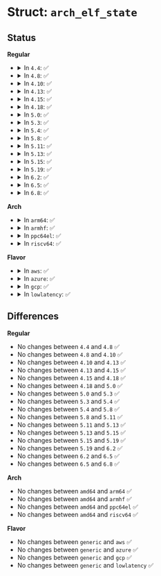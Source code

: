 # Struct: <code>arch_elf_state</code>

## Status
<b>Regular</b>
<ul>
<li>
<details>
<summary>In <code>4.4</code>: ✅</summary>

```c
struct arch_elf_state {
};
```
</details>
</li>
<li>
<details>
<summary>In <code>4.8</code>: ✅</summary>

```c
struct arch_elf_state {
};
```
</details>
</li>
<li>
<details>
<summary>In <code>4.10</code>: ✅</summary>

```c
struct arch_elf_state {
};
```
</details>
</li>
<li>
<details>
<summary>In <code>4.13</code>: ✅</summary>

```c
struct arch_elf_state {
};
```
</details>
</li>
<li>
<details>
<summary>In <code>4.15</code>: ✅</summary>

```c
struct arch_elf_state {
};
```
</details>
</li>
<li>
<details>
<summary>In <code>4.18</code>: ✅</summary>

```c
struct arch_elf_state {
};
```
</details>
</li>
<li>
<details>
<summary>In <code>5.0</code>: ✅</summary>

```c
struct arch_elf_state {
};
```
</details>
</li>
<li>
<details>
<summary>In <code>5.3</code>: ✅</summary>

```c
struct arch_elf_state {
};
```
</details>
</li>
<li>
<details>
<summary>In <code>5.4</code>: ✅</summary>

```c
struct arch_elf_state {
};
```
</details>
</li>
<li>
<details>
<summary>In <code>5.8</code>: ✅</summary>

```c
struct arch_elf_state {
};
```
</details>
</li>
<li>
<details>
<summary>In <code>5.11</code>: ✅</summary>

```c
struct arch_elf_state {
};
```
</details>
</li>
<li>
<details>
<summary>In <code>5.13</code>: ✅</summary>

```c
struct arch_elf_state {
};
```
</details>
</li>
<li>
<details>
<summary>In <code>5.15</code>: ✅</summary>

```c
struct arch_elf_state {
};
```
</details>
</li>
<li>
<details>
<summary>In <code>5.19</code>: ✅</summary>

```c
struct arch_elf_state {
};
```
</details>
</li>
<li>
<details>
<summary>In <code>6.2</code>: ✅</summary>

```c
struct arch_elf_state {
};
```
</details>
</li>
<li>
<details>
<summary>In <code>6.5</code>: ✅</summary>

```c
struct arch_elf_state {
};
```
</details>
</li>
<li>
<details>
<summary>In <code>6.8</code>: ✅</summary>

```c
struct arch_elf_state {
};
```
</details>
</li>
</ul>
<b>Arch</b>
<ul>
<li>
<details>
<summary>In <code>arm64</code>: ✅</summary>

```c
struct arch_elf_state {
};
```
</details>
</li>
<li>
<details>
<summary>In <code>armhf</code>: ✅</summary>

```c
struct arch_elf_state {
};
```
</details>
</li>
<li>
<details>
<summary>In <code>ppc64el</code>: ✅</summary>

```c
struct arch_elf_state {
};
```
</details>
</li>
<li>
<details>
<summary>In <code>riscv64</code>: ✅</summary>

```c
struct arch_elf_state {
};
```
</details>
</li>
</ul>
<b>Flavor</b>
<ul>
<li>
<details>
<summary>In <code>aws</code>: ✅</summary>

```c
struct arch_elf_state {
};
```
</details>
</li>
<li>
<details>
<summary>In <code>azure</code>: ✅</summary>

```c
struct arch_elf_state {
};
```
</details>
</li>
<li>
<details>
<summary>In <code>gcp</code>: ✅</summary>

```c
struct arch_elf_state {
};
```
</details>
</li>
<li>
<details>
<summary>In <code>lowlatency</code>: ✅</summary>

```c
struct arch_elf_state {
};
```
</details>
</li>
</ul>

## Differences
<b>Regular</b>
<ul>
<li>
No changes between <code>4.4</code> and <code>4.8</code> ✅
</li>
<li>
No changes between <code>4.8</code> and <code>4.10</code> ✅
</li>
<li>
No changes between <code>4.10</code> and <code>4.13</code> ✅
</li>
<li>
No changes between <code>4.13</code> and <code>4.15</code> ✅
</li>
<li>
No changes between <code>4.15</code> and <code>4.18</code> ✅
</li>
<li>
No changes between <code>4.18</code> and <code>5.0</code> ✅
</li>
<li>
No changes between <code>5.0</code> and <code>5.3</code> ✅
</li>
<li>
No changes between <code>5.3</code> and <code>5.4</code> ✅
</li>
<li>
No changes between <code>5.4</code> and <code>5.8</code> ✅
</li>
<li>
No changes between <code>5.8</code> and <code>5.11</code> ✅
</li>
<li>
No changes between <code>5.11</code> and <code>5.13</code> ✅
</li>
<li>
No changes between <code>5.13</code> and <code>5.15</code> ✅
</li>
<li>
No changes between <code>5.15</code> and <code>5.19</code> ✅
</li>
<li>
No changes between <code>5.19</code> and <code>6.2</code> ✅
</li>
<li>
No changes between <code>6.2</code> and <code>6.5</code> ✅
</li>
<li>
No changes between <code>6.5</code> and <code>6.8</code> ✅
</li>
</ul>
<b>Arch</b>
<ul>
<li>
No changes between <code>amd64</code> and <code>arm64</code> ✅
</li>
<li>
No changes between <code>amd64</code> and <code>armhf</code> ✅
</li>
<li>
No changes between <code>amd64</code> and <code>ppc64el</code> ✅
</li>
<li>
No changes between <code>amd64</code> and <code>riscv64</code> ✅
</li>
</ul>
<b>Flavor</b>
<ul>
<li>
No changes between <code>generic</code> and <code>aws</code> ✅
</li>
<li>
No changes between <code>generic</code> and <code>azure</code> ✅
</li>
<li>
No changes between <code>generic</code> and <code>gcp</code> ✅
</li>
<li>
No changes between <code>generic</code> and <code>lowlatency</code> ✅
</li>
</ul>

